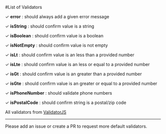 #List of Validators

✓ **error** : should always add a given error message

✓ **isString** : should confirm value is a string

✓ **isBoolean** : should confirm value is a boolean

✓ **isNotEmpty** : should confirm value is not empty

✓ **isLt** : should confirm value is an less than a provided number

✓ **isLte** : should confirm value is an less or equal to a provided number

✓ **isGt** : should confirm value is an greater than a provided number

✓ **isGte** : should confirm value is an greater or equal to a provided number

✓ **isPhoneNumber** : should validate phone numbers

✓ **isPostalCode** : should confirm string is a postal/zip code
    
All validators from [ValidatorJS](https://www.npmjs.org/package/validator)

---

Please add an issue or create a PR to request more default validators.